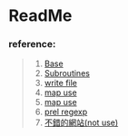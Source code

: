 # ReadMe
### reference:
> 1. [Base](http://ind.ntou.edu.tw/~dada/cgi/Perlsynx.htm)
> 2. [Subroutines](http://pydoing.blogspot.tw/2013/01/Perl-Subroutine.html)
> 3. [write file](http://perlmaven.com/writing-to-files-with-perl)
> 4. [map use](http://tw.perlmaven.com/transforming-a-perl-array-using-map)
> 5. [map use](http://note.tc.edu.tw/217.html)
> 6. [prel regexp](http://user.frdm.info/ckhung/b/re/rules.php)
> 7. [不錯的網站(not use)](http://pydoing.blogspot.tw/2013/01/Perl-Tutorial.html)
